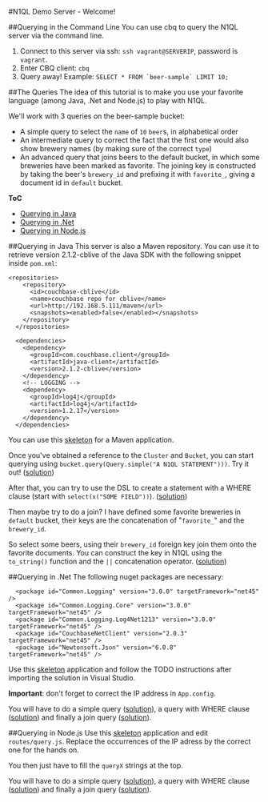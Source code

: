 #N1QL Demo Server - Welcome!

##Querying in the Command Line
You can use cbq to query the N1QL server via the command line.

 1. Connect to this server via ssh: `ssh vagrant@SERVERIP`, password is `vagrant`.
 2. Enter CBQ client: `cbq`
 3. Query away! Example: ```SELECT * FROM `beer-sample` LIMIT 10;```
 
##The Queries
The idea of this tutorial is to make you use your favorite language (among Java, .Net and Node.js) to play with N1QL.

We'll work with 3 queries on the beer-sample bucket:

 * A simple query to select the `name` of `10` `beer`s, in alphabetical order
 * An intermediate query to correct the fact that the first one would also show brewery names (by making sure of the correct `type`)
 * An advanced query that joins beers to the default bucket, in which some breweries have been marked as favorite. The joining key is constructed by taking the beer's `brewery_id` and prefixing it with `favorite_`, giving a document id in `default` bucket.
 
**ToC**

 * [Querying in Java](#java)
 * [Querying in .Net](#net)
 * [Querying in Node.js](#node)

##<a id="java"></a>Querying in Java
This server is also a Maven repository. You can use it to retrieve version 2.1.2-cblive of the Java SDK with the following snippet inside `pom.xml`:

```
<repositories>
    <repository>
      <id>couchbase-cblive</id>
      <name>couchbase repo for cblive</name>
      <url>http://192.168.5.111/maven</url>
      <snapshots><enabled>false</enabled></snapshots>
    </repository>
  </repositories>

  <dependencies>
    <dependency>
      <groupId>com.couchbase.client</groupId>
      <artifactId>java-client</artifactId>
      <version>2.1.2-cblive</version>
    </dependency>
    <!-- LOGGING -->
    <dependency>
      <groupId>log4j</groupId>
      <artifactId>log4j</artifactId>
      <version>1.2.17</version>
    </dependency>
  </dependencies>
```

You can use this [skeleton](sources/javaSkeleton.zip) for a Maven application.

Once you've obtained a reference to the `Cluster` and `Bucket`, you can start querying using `bucket.query(Query.simple("A N1QL STATEMENT")))`. Try it out! ([solution](solJavaSimple.html))

After that, you can try to use the DSL to create a statement with a WHERE clause (start with `select(x("SOME FIELD"))`). ([solution](solJavaPredicate.html))

Then maybe try to do a join? I have defined some favorite breweries in `default` bucket, their keys are the concatenation of "`favorite_`" and the `brewery_id`. 

So select some beers, using their `brewery_id` foreign key join them onto the favorite documents. You can construct the key in N1QL using the `to_string()` function and the `||` concatenation operator.
([solution](solJavaJoin.html))

##<a id="net"></a>Querying in .Net
The following nuget packages are necessary:

```
  <package id="Common.Logging" version="3.0.0" targetFramework="net45" />
  <package id="Common.Logging.Core" version="3.0.0" targetFramework="net45" />
  <package id="Common.Logging.Log4Net1213" version="3.0.0" targetFramework="net45" />
  <package id="CouchbaseNetClient" version="2.0.3" targetFramework="net45" />
  <package id="Newtonsoft.Json" version="6.0.8" targetFramework="net45" />
```
Use this [skeleton](sources/netSkeleton.zip) application and follow the TODO instructions after importing the solution in Visual Studio.

**Important**: don't forget to correct the IP address in `App.config`.

You will have to do a simple query ([solution](solNetSimple.html)), a query with WHERE clause ([solution](solNetPredicate.html)) and finally a join query ([solution](solNetJoin.html)).

##<a id="node"></a>Querying in Node.js
Use this [skeleton](sources/nodeSkeleton.zip) application and edit `routes/query.js`. Replace the occurrences of the IP adress by the correct one for the hands on.

You then just have to fill the `queryX` strings at the top.

You will have to do a simple query ([solution](solNodeSimple.html)), a query with WHERE clause ([solution](solNodePredicate.html)) and finally a join query ([solution](solNodeJoin.html)).